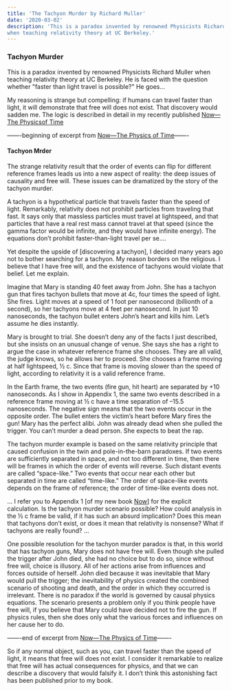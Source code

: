 ```yaml
---
title: 'The Tachyon Murder by Richard Muller'
date: '2020-03-02'
description: 'This is a paradox invented by renowned Physicists Richard Muller
when teaching relativity theory at UC Berkeley.'
---
```


### Tachyon Murder

This is a paradox invented by renowned Physicists Richard Muller when teaching
relativity theory at UC Berkeley. He is faced with the question whether "faster
than light travel is possible?" He goes...

My reasoning is strange but compelling: if humans can travel faster than light,
it will demonstrate that free will does not exist. That discovery would sadden
me. The logic is described in detail in my recently published [Now—The Physicsof Time](https://www.amazon.com/Now-Physics-Time-Richard-Muller/dp/0393285235)

——-beginning of excerpt from [Now—The Physics of Time](https://www.amazon.com/Now-Physics-Time-Richard-Muller/dp/0393285235)——-

#### Tachyon Mrder

The strange relativity result that the order of events can flip for different
reference frames leads us into a new aspect of reality: the deep issues of
causality and free will. These issues can be dramatized by the story of the
tachyon murder.

A tachyon is a hypothetical particle that travels faster than the speed of
light. Remarkably, relativity does not prohibit particles from traveling that
fast. It says only that massless particles must travel at lightspeed, and that
particles that have a real rest mass cannot travel at that speed (since the
gamma factor would be infinite, and they would have infinite energy).
The equations don’t prohibit faster-than-light travel per se….

Yet despite the upside of [discovering a tachyon], I decided many years ago not
to bother searching for a tachyon. My reason borders on the religious. I
believe that I have free will, and the existence of tachyons would violate that
belief. Let me explain.

Imagine that Mary is standing 40 feet away from John. She has a tachyon gun
that fires tachyon bullets that move at 4c, four times the speed of light.
She fires. Light moves at a speed of 1 foot per nanosecond (billionth of a
second), so her tachyons move at 4 feet per nanosecond. In just 10 nanoseconds,
the tachyon bullet enters John’s heart and kills him. Let’s assume he dies
instantly.

Mary is brought to trial. She doesn’t deny any of the facts I just described,
but she insists on an unusual change of venue. She says she has a right to
argue the case in whatever reference frame she chooses. They are all valid,
the judge knows, so he allows her to proceed. She chooses a frame moving at
half lightspeed, ½ c. Since that frame is moving slower than the speed of
light, according to relativity it is a valid reference frame.

In the Earth frame, the two events (fire gun, hit heart) are separated by +10
nanoseconds. As I show in Appendix 1, the same two events described in a
reference frame moving at ½ c have a time separation of –15.5 nanoseconds.
The negative sign means that the two events occur in the opposite order. The
bullet enters the victim’s heart before Mary fires the gun! Mary has the
perfect alibi. John was already dead when she pulled the trigger. You can’t
murder a dead person. She expects to beat the rap.

The tachyon murder example is based on the same relativity principle that
caused confusion in the twin and pole-in-the-barn paradoxes. If two events
are sufficiently separated in space, and not too different in time, then
there will be frames in which the order of events will reverse. Such
distant events are called “space-like.” Two events that occur near each
other but separated in time are called “time-like.” The order of space-like
events depends on the frame of reference; the order of time-like events does
not.

… I refer you to Appendix 1 [of my new book [Now](https://www.amazon.com/Now-Physics-Time-Richard-Muller/dp/0393285235)]
for the explicit calculation. Is the tachyon murder scenario possible? How
could analysis in the ½ c frame be valid, if it has such an absurd implication?
Does this mean that tachyons don’t exist, or does it mean that relativity is
nonsense? What if tachyons are really found? …

One possible resolution for the tachyon murder paradox is that, in this world
that has tachyon guns, Mary does not have free will. Even though she pulled the
trigger after John died, she had no choice but to do so, since without free
will, choice is illusory. All of her actions arise from influences and forces
outside of herself. John died because it was inevitable that Mary would pull
the trigger; the inevitability of physics created the combined scenario of
shooting and death, and the order in which they occurred is irrelevant. There
is no paradox if the world is governed by causal physics equations. The
scenario presents a problem only if you think people have free will, if you
believe that Mary could have decided not to fire the gun. If physics rules,
then she does only what the various forces and influences on her cause her to
do.

——-end of excerpt from [Now—The Physics of Time](https://www.amazon.com/Now-Physics-Time-Richard-Muller/dp/0393285235)——-

So if any normal object, such as you, can travel faster than the speed of
light, it means that free will does not exist. I consider it remarkable to
realize that free will has actual consequences for physics, and that we can
describe a discovery that would falsify it. I don’t think this astonishing
fact has been published prior to my book.
